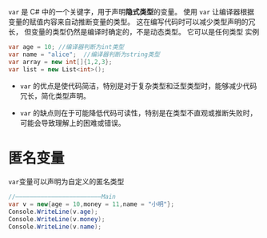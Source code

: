 `var` 是 C# 中的一个关键字，用于声明**隐式类型**的变量。
使用 `var` 让编译器根据变量的赋值内容来自动推断变量的类型。
这在编写代码时可以减少类型声明的冗长，
但变量的类型仍然是编译时确定的，不是动态类型。
它可以是任何类型
实例
```csharp
var age = 10; //编译器判断为int类型
var name = "alice";  //编译器判断为string类型
var array = new int[]{1,2,3};
var list = new List<int>();
```
- `var` 的优点是使代码简洁，特别是对于复杂类型和泛型类型时，能够减少代码冗长，简化类型声明。

- `var` 的缺点则在于可能降低代码可读性，特别是在类型不直观或推断失败时，可能会导致理解上的困难或错误。

# 匿名变量
`var`变量可以声明为自定义的匿名类型
```csharp
//————————————————————————Main
var v = new{age = 10,money = 11,name = "小明"};
Console.WriteLine(v.age);
Console.WriteLine(v.money);
Console.WriteLine(v.name);
```